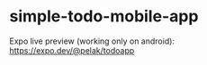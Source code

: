 ﻿# simple-todo-mobile-app

Expo live preview (working only on android): https://expo.dev/@pelak/todoapp

